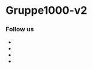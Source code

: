 # Gruppe1000-v2

<section class="footer-social">
            <h3>Follow us</h3>
            <ul>
                <li><a href="https://www.facebook.com/oslomet/" aria-label="Facebook"><i class="fa fa-facebook-official"></i></a></li>
                <li><a href="https://twitter.com/oslomet" aria-label="X (Twitter)"><i class="fa fa-twitter"></i></a></li>
                <li><a href="https://no.linkedin.com/school/oslomet/" aria-label="LinkedIn"><i class="fa fa-linkedin-square"></i></a></li>
                <li><a href="https://www.instagram.com/oslomet/?hl=nb" aria-label="Instagram"><i class="fa fa-instagram"></i></a></li>
            </ul>
        </section>